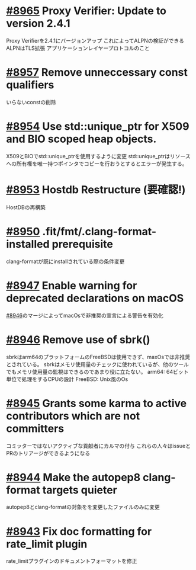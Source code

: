 # [#8965](https://github.com/apache/trafficserver/pull/8965) Proxy Verifier: Update to version 2.4.1
Proxy Verifierを2.4.1にバージョンアップ
これによってALPNの検証ができる
ALPNはTLS拡張 アプリケーションレイヤープロトコルのこと

# [#8957](https://github.com/apache/trafficserver/pull/8957) Remove unneccessary const qualifiers
いらないconstの削除

# [#8954](https://github.com/apache/trafficserver/pull/8954) Use std::unique_ptr for X509 and BIO scoped heap objects.
X509とBIOでstd::unique_ptrを使用するように変更
std::unique_ptrはリソースへの所有権を唯一持つポインタでコピーを行おうとするとエラーが発生する。

# [#8953](https://github.com/apache/trafficserver/pull/8953) Hostdb Restructure (要確認!)
HostDBの再構築

# [#8950](https://github.com/apache/trafficserver/pull/8950) .fit/fmt/.clang-format-installed prerequisite
clang-formatが既にinstallされている際の条件変更

# [#8947](https://github.com/apache/trafficserver/pull/8947) Enable warning for deprecated declarations on macOS
[#8946](https://github.com/apache/trafficserver/pull/8946)のマージによってmacOsで非推奨の宣言による警告を有効化

# [#8946](https://github.com/apache/trafficserver/pull/8946) Remove use of sbrk()
sbrkはarm64のプラットフォームのFreeBSDは使用できず、maxOsでは非推奨とされている。
sbrkはメモリ使用量のチェックに使われているが、他のツールでもメモリ使用量の監視はできるのであまり役に立たない。
arm64: 64ビット単位で処理をするCPUの設計
FreeBSD: Unix風のOs

# [#8945](https://github.com/apache/trafficserver/pull/8945) Grants some karma to active contributors which are not committers
コミッターではないアクティブな貢献者にカルマの付与
これらの人々はissueとPRのトリアージができるようになる

# [#8944](https://github.com/apache/trafficserver/pull/8944) Make the autopep8 clang-format targets quieter 
autopep8とclang-formatの対象をを変更したファイルのみに変更

# [#8943](https://github.com/apache/trafficserver/pull/8943) Fix doc formatting for rate_limit plugin
rate_limitプラグインのドキュメントフォーマットを修正
